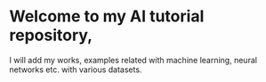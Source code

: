 # Welcome to my AI tutorial repository,

I will add my works, examples related with machine learning, neural networks etc. with various datasets.


